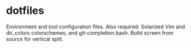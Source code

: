dotfiles
========

Environment and tool configuration files. Also required: Solarized Vim and dir_colors colorschemes, and git-completion.bash. Build screen from source for vertical split.
